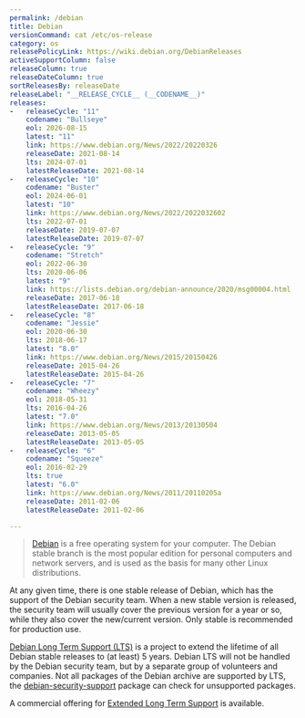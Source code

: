 ```yaml
---
permalink: /debian
title: Debian
versionCommand: cat /etc/os-release
category: os
releasePolicyLink: https://wiki.debian.org/DebianReleases
activeSupportColumn: false
releaseColumn: true
releaseDateColumn: true
sortReleasesBy: releaseDate
releaseLabel: "__RELEASE_CYCLE__ (__CODENAME__)"
releases:
-   releaseCycle: "11"
    codename: "Bullseye"
    eol: 2026-08-15
    latest: "11"
    link: https://www.debian.org/News/2022/20220326
    releaseDate: 2021-08-14
    lts: 2024-07-01
    latestReleaseDate: 2021-08-14
-   releaseCycle: "10"
    codename: "Buster"
    eol: 2024-06-01
    latest: "10"
    link: https://www.debian.org/News/2022/2022032602
    lts: 2022-07-01
    releaseDate: 2019-07-07
    latestReleaseDate: 2019-07-07
-   releaseCycle: "9"
    codename: "Stretch"
    eol: 2022-06-30
    lts: 2020-06-06
    latest: "9"
    link: https://lists.debian.org/debian-announce/2020/msg00004.html
    releaseDate: 2017-06-18
    latestReleaseDate: 2017-06-18
-   releaseCycle: "8"
    codename: "Jessie"
    eol: 2020-06-30
    lts: 2018-06-17
    latest: "8.0"
    link: https://www.debian.org/News/2015/20150426
    releaseDate: 2015-04-26
    latestReleaseDate: 2015-04-26
-   releaseCycle: "7"
    codename: "Wheezy"
    eol: 2018-05-31
    lts: 2016-04-26
    latest: "7.0"
    link: https://www.debian.org/News/2013/20130504
    releaseDate: 2013-05-05
    latestReleaseDate: 2013-05-05
-   releaseCycle: "6"
    codename: "Squeeze"
    eol: 2016-02-29
    lts: true
    latest: "6.0"
    link: https://www.debian.org/News/2011/20110205a
    releaseDate: 2011-02-06
    latestReleaseDate: 2011-02-06

---
```


> [Debian](https://www.debian.org/) is a free operating system for your computer. The Debian stable branch is the most popular edition for personal computers and network servers, and is used as the basis for many other Linux distributions.

At any given time, there is one stable release of Debian, which has the support of the Debian security team. When a new stable version is released, the security team will usually cover the previous version for a year or so, while they also cover the new/current version. Only stable is recommended for production use.

[Debian Long Term Support (LTS)](https://wiki.debian.org/LTS) is a project to extend the lifetime of all Debian stable releases to (at least) 5 years. Debian LTS will not be handled by the Debian security team, but by a separate group of volunteers and companies. Not all packages of the Debian archive are supported by LTS, the [debian-security-support](https://wiki.debian.org/LTS/Using#Check_for_unsupported_packages) package can check for unsupported packages.

A commercial offering for [Extended Long Term Support](https://wiki.debian.org/LTS/Extended) is available.
